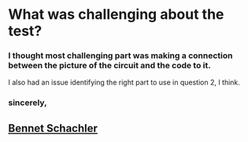 # What was challenging about the test?

### I thought most challenging part was making a connection between the picture of the circuit and the code to it. 
I also had an issue identifying the right part to use in question 2, I think. 

### sincerely, 
## [Bennet Schachler](https://sac.edsby.com/p/Portfolio/118611959/118645788)
